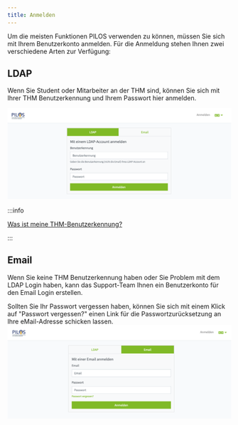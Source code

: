 ```yaml
---
title: Anmelden
---
```



Um die meisten Funktionen PILOS verwenden zu können, müssen Sie sich mit Ihrem Benutzerkonto anmelden.
Für die Anmeldung stehen Ihnen zwei verschiedene Arten zur Verfügung:

## LDAP

Wenn Sie Student oder Mitarbeiter an der THM sind, können Sie sich mit Ihrer THM Benutzerkennung und Ihrem Passwort hier anmelden.

![LDAP](assets/login/ldap.png)

:::info 

[Was ist meine THM-Benutzerkennung?](https://www.thm.de/its/helpdesk-rechenzentrum/faq.html#wie-sieht-die-thm-benutzerkennung-aus)

:::


## Email

Wenn Sie keine THM Benutzerkennung haben oder Sie Problem mit dem LDAP Login haben, kann das Support-Team Ihnen ein Benutzerkonto für den Email Login erstellen.

Sollten Sie Ihr Passwort vergessen haben, können Sie sich mit einem Klick auf "Passwort vergessen?" einen Link für die Passwortzurücksetzung an Ihre eMail-Adresse schicken lassen.
![Email](assets/login/email.png)

